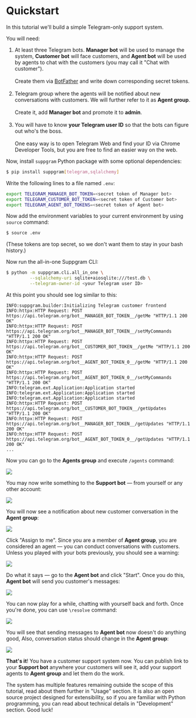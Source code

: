 # Quickstart

In this tutorial we'll build a simple Telegram-only support system.

You will need:

1. At least three Telegram bots. **Manager bot** will be used to manage the system, **Customer bot** will
   face customers, and **Agent bot** will be used by agents to chat 
   with the customers (you may call it "Chat with customer").
   <br/><br/>Create them via [BotFather](https://t.me/BotFather) and write down corresponding secret tokens.<br/> 
2. Telegram group where the agents will be notified about new conversations with customers. We will further refer
   to it as **Agent group**.
   <br/><br/>Create it, add **Manager bot** and promote it to **admin**.<br/> 
3. You will have to know **your Telegram user ID** so that the bots can figure out who's the boss.
   <br/><br/>One easy way is to open Telegram Web and find your ID via Chrome Developer Tools, but you are free to 
   find an easier way on the web.

Now, install `suppgram` Python package with some optional dependencies:
```bash
$ pip install suppgram[telegram,sqlalchemy]
```
Write the following lines to a file named `.env`:
```bash
export TELEGRAM_MANAGER_BOT_TOKEN=<secret token of Manager bot>
export TELEGRAM_CUSTOMER_BOT_TOKEN=<secret token of Customer bot>
export TELEGRAM_AGENT_BOT_TOKENS=<secret token of Agent bot>
```
Now add the environment variables to your current environment by using `source` command:
```bash
$ source .env
```
(These tokens are top secret, so we don't want them to stay in your bash history.) 

Now run the all-in-one Suppgram CLI:
```bash
$ python -m suppgram.cli.all_in_one \
         --sqlalchemy-uri sqlite+aiosqlite:///test.db \
         --telegram-owner-id <your Telegram user ID>
```

At this point you should see log similar to this:
```plain
INFO:suppgram.builder:Initializing Telegram customer frontend
INFO:httpx:HTTP Request: POST https://api.telegram.org/bot__MANAGER_BOT_TOKEN__/getMe "HTTP/1.1 200 OK"
INFO:httpx:HTTP Request: POST https://api.telegram.org/bot__MANAGER_BOT_TOKEN__/setMyCommands "HTTP/1.1 200 OK"
INFO:httpx:HTTP Request: POST https://api.telegram.org/bot__CUSTOMER_BOT_TOKEN__/getMe "HTTP/1.1 200 OK"
INFO:httpx:HTTP Request: POST https://api.telegram.org/bot__AGENT_BOT_TOKEN_0__/getMe "HTTP/1.1 200 OK"
INFO:httpx:HTTP Request: POST https://api.telegram.org/bot__AGENT_BOT_TOKEN_0__/setMyCommands "HTTP/1.1 200 OK"
INFO:telegram.ext.Application:Application started
INFO:telegram.ext.Application:Application started
INFO:telegram.ext.Application:Application started
INFO:httpx:HTTP Request: POST https://api.telegram.org/bot__CUSTOMER_BOT_TOKEN__/getUpdates "HTTP/1.1 200 OK"
INFO:httpx:HTTP Request: POST https://api.telegram.org/bot__MANAGER_BOT_TOKEN__/getUpdates "HTTP/1.1 200 OK"
INFO:httpx:HTTP Request: POST https://api.telegram.org/bot__AGENT_BOT_TOKEN_0__/getUpdates "HTTP/1.1 200 OK"
...
```

Now you can go to the **Agents group** and execute `/agents` command:

![](../images/after_agents_command.png)

You may now write something to the **Support bot** — from yourself or any other account:

![](../images/after_message_to_support_bot.png)

You will now see a notification about new customer conversation in the **Agent group**:

![](../images/new_conversation_notification.png)

Click "Assign to me". Since you are a member of **Agent group**, you are considered an agent —
you can conduct conversations with customers. Unless you played with your bots previously,
you should see a warning:

![](../images/after_assign_to_me.png)

Do what it says — go to the **Agent bot** and click "Start". Once you do this, **Agent bot** will
send you customer's messages:

![](../images/conversation.png)

You can now play for a while, chatting with yourself back and forth. Once you're done, you can 
use `\resolve` command:

![](../images/after_resolve.png)

You will see that sending messages to **Agent bot** now doesn't do anything good, Also,
conversation status should change in the **Agent group**: 

![](../images/resolved_conversation_notification.png)

**That's it**! You have a customer support system now. You can publish link to your **Support bot** anywhere
your customers will see it, add your support agents to **Agent group** and let them do the work.

The system has multiple features remaining outside the scope of this tutorial, read about them further in "Usage" 
section. It is also an open source project designed for extensibility, so if you are familiar with Python programming,
you can read about technical details in "Development" section. Good luck!

